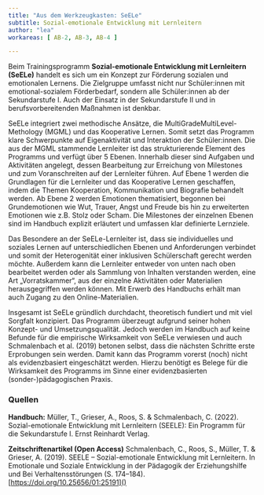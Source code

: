 ```yaml
---
title: "Aus dem Werkzeugkasten: SeELe"
subtitle: Sozial-emotionale Entwicklung mit Lernleitern
author: "lea"
workareas: [ AB-2, AB-3, AB-4 ]

---
```


Beim Trainingsprogramm **Sozial-emotionale Entwicklung mit Lernleitern (SeELe)** handelt es sich um ein Konzept zur Förderung sozialen und emotionalen Lernens. Die Zielgruppe umfasst nicht nur Schüler:innen mit emotional-sozialem Förderbedarf, sondern alle Schüler:innen ab der Sekundarstufe I. Auch der Einsatz in der Sekundarstufe II und in berufsvorbereitenden Maßnahmen ist denkbar.

SeELe integriert zwei methodische Ansätze, die MultiGradeMultiLevel-Methology (MGML) und das Kooperative Lernen. Somit setzt das Programm klare Schwerpunkte auf Eigenaktivität und Interaktion der Schüler:innen. Die aus der MGML stammende Lernleiter ist das strukturierende Element des Programms und verfügt über 5 Ebenen. Innerhalb dieser sind Aufgaben und Aktivitäten angelegt, dessen Bearbeitung zur Erreichung von Milestones und zum Voranschreiten auf der Lernleiter führen. Auf Ebene 1 werden die Grundlagen für die Lernleiter und das Kooperative Lernen geschaffen, indem die Themen Kooperation, Kommunikation und Biografie behandelt werden. Ab Ebene 2 werden Emotionen thematisiert, begonnen bei Grundemotionen wie Wut, Trauer, Angst und Freude bis hin zu erweiterten Emotionen wie z.B. Stolz oder Scham. Die Milestones der einzelnen Ebenen sind im Handbuch explizit erläutert und umfassen klar definierte Lernziele.

Das Besondere an der SeELe-Lernleiter ist, dass sie individuelles und soziales Lernen auf unterschiedlichen Ebenen und Anforderungen verbindet und somit der Heterogenität einer inklusiven Schülerschaft gerecht werden möchte. Außerdem kann die Lernleiter entweder von unten nach oben bearbeitet werden oder als Sammlung von Inhalten verstanden werden, eine Art „Vorratskammer“, aus der einzelne Aktivitäten oder Materialien herausgegriffen werden können. Mit Erwerb des Handbuchs erhält man auch Zugang zu den Online-Materialien.

Insgesamt ist SeELe gründlich durchdacht, theoretisch fundiert und mit viel Sorgfalt konzipiert. Das Programm überzeugt aufgrund seiner hohen Konzept- und Umsetzungsqualität. Jedoch werden im Handbuch auf keine Befunde für die empirische Wirksamkeit von SeELe verwiesen und auch Schmalenbach et al. (2019) betonen selbst, dass die nächsten Schritte erste Erprobungen sein werden. Damit kann das Programm vorerst (noch) nicht als evidenzbasiert eingeschätzt werden. Hierzu benötigt es Belege für die Wirksamkeit des Programms im Sinne einer evidenzbasierten (sonder-)pädagogischen Praxis. 

### Quellen

**Handbuch:** 
Müller, T., Grieser, A., Roos, S. & Schmalenbach, C. (2022). Sozial-emotionale Entwicklung mit Lernleitern (SEELE): Ein Programm für die Sekundarstufe I. Ernst Reinhardt Verlag.

**Zeitschriftenartikel (Open Access)**
Schmalenbach, C., Roos, S., Müller, T. & Grieser, A. (2019). SEELE – Sozial-emotionale Entwicklung mit Lernleitern. In Emotionale und Soziale Entwicklung in der Pädagogik der Erziehungshilfe und Bei Verhaltensstörungen (S. 174–184). [https://doi.org/10.25656/01:25191]()

